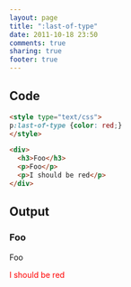```yaml
---
layout: page
title: ":last-of-type"
date: 2011-10-18 23:50
comments: true
sharing: true
footer: true
---
```


## Code
```html
<style type="text/css">
p:last-of-type {color: red;}
</style>

<div>
  <h3>Foo</h3>
  <p>Foo</p>
  <p>I should be red</p>
</div>
```

## Output
<style type="text/css">
p:last-of-type {color: red;}
</style>

<div>
  <h3>Foo</h3>
  <p>Foo</p>
  <p>I should be red</p>
</div>